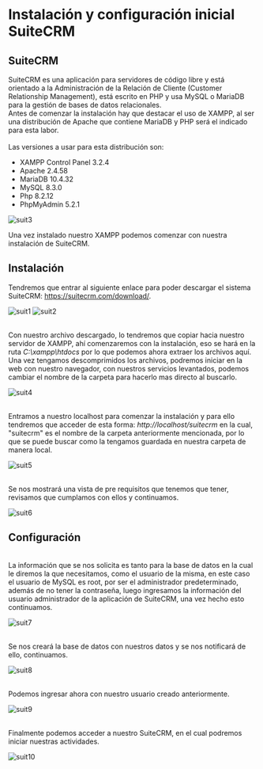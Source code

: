 # Instalación y configuración inicial SuiteCRM

## SuiteCRM

SuiteCRM es una aplicación para servidores de código libre y está orientado a la Administración de la Relación de Cliente (Customer Relationship Management), está escrito en PHP y usa MySQL o MariaDB para la gestión de bases de datos relacionales.
<br>Antes de comenzar la instalación hay que destacar el uso de XAMPP, al ser una distribución de Apache que contiene MariaDB y PHP será el indicado para esta labor.
<br><br>Las versiones a usar para esta distribución son:

- XAMPP Control Panel 3.2.4
- Apache 2.4.58
- MariaDB 10.4.32
- MySQL 8.3.0
- Php 8.2.12
- PhpMyAdmin 5.2.1

![suit3](/img/suite3.png)

Una vez instalado nuestro XAMPP podemos comenzar con nuestra instalación de SuiteCRM.

## Instalación

Tendremos que entrar al siguiente enlace para poder descargar el sistema SuiteCRM: https://suitecrm.com/download/.

![suit1](/img/suite1.png)
![suit2](/img/suite2.png)

<br>Con nuestro archivo descargado, lo tendremos que copiar hacia nuestro servidor de XAMPP, ahí comenzaremos con la instalación, eso se hará en la ruta *C:\xampp\htdocs* por lo que podemos ahora extraer los archivos aquí. Una vez tengamos descomprimidos los archivos, podremos iniciar en la web con nuestro navegador, con nuestros servicios levantados, podemos cambiar el nombre de la carpeta para hacerlo mas directo al buscarlo.

![suit4](/img/suite4.png)

<br>Entramos a nuestro localhost para comenzar la instalación y para ello tendremos que acceder de esta forma: *http://localhost/suitecrm* en la cual, "suitecrm" es el nombre de la carpeta anteriormente mencionada, por lo que se puede buscar como la tengamos guardada en nuestra carpeta de manera local.

![suit5](/img/suite5.png)

<br>Se nos mostrará una vista de pre requisitos que tenemos que tener, revisamos que cumplamos con ellos y continuamos.

![suit6](/img/suite6.png)

## Configuración

<br>La información que se nos solicita es tanto para la base de datos en la cual le diremos la que necesitamos, como el usuario de la misma, en este caso el usuario de MySQL es root, por ser el administrador predeterminado, además de no tener la contraseña, luego ingresamos la información del usuario administrador de la aplicación de SuiteCRM, una vez hecho esto continuamos.

![suit7](/img/suite7.png)

<br>Se nos creará la base de datos con nuestros datos y se nos notificará de ello, continuamos.

![suit8](/img/suite8.png)

<br>Podemos ingresar ahora con nuestro usuario creado anteriormente.

![suit9](/img/suite9.png)

<br>Finalmente podemos acceder a nuestro SuiteCRM, en el cual podremos iniciar nuestras actividades.

![suit10](/img/suite10.png)